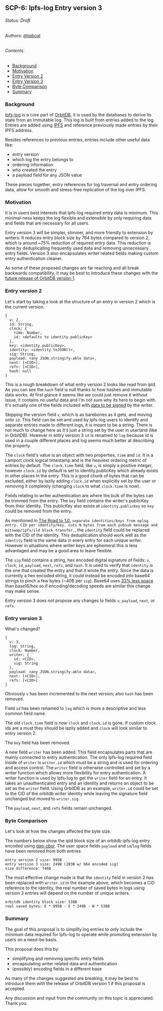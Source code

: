 ## SCP-6: Ipfs-log Entry version 3
###### Status: Draft
###### Authors: [@tabcat](https://github.com/tabcat)
###### Contents:
 - [Background](#background)
 - [Motivation](#motivation)
 - [Entry Version 2](#entry-version-2)
 - [Entry Version 3](#entry-version-3)
 - [Byte Comparison](#byte-comparison)
 - [Summary](#summary)


### Background

[Ipfs-log](https://github.com/orbitdb/ipfs-log) is a core part of [OrbitDB](https://github.com/orbitdb), it is used by the databases to derive its state from an immutable log. This log is built from entries added to the log. Entries are added using [IPFS](https://ipfs.io) and reference previously made entries by their IPFS address.

Besides references to previous entries, entries include other useful data like:
 - entry version
 - which log the entry belongs to
 - ordering information
 - who created the entry
 - a payload field for any JSON value

These pieces together, entry references for log traversal and entry ordering data, allow for smooth and stress-free replication of the log over IPFS.

### Motivation

It is in users best interests that Ipfs-log required entry data is minimum. This minimal-ness keeps the log flexible and extensible by only requiring data and fields that are necessary for all users.

Entry version 3 will be simpler, slimmer, and more friendly to extension by writers. It reduces entry block size by 764 bytes compared to version 2, which is around ~75% reduction of required entry data. This reduction is done by deduplicating frequently used data and removing unnecessary entry fields. Version 3 also encapsulates writer related fields making custom entry authentication cleaner.

As some of these proposed changes are far reaching and all break backwards compatibility, it may be best to introduce these changes with the [future release of OrbitDB version 1](https://github.com/orbitdb/orbit-db/issues/819).

### Entry version 2

Let's start by taking a look at the structure of an entry in version 2 which is the current version.

```
{
  v: 2,
  id: String,
  clock: {
    time: Number,
    id: <defaults to identity.publicKey>
  },
  key: <identity.publicKey>,
  identity: <identity.toJSON()>,
  sig: String,
  payload: <any JSON.stringify-able data>,
  next: [<CID>],
  refs: [<CID>],
  hash: null
}
```

This is a rough breakdown of what entry version 2 looks like read from ipld. As you can see the `hash` field is null thanks to how hashes and immutable data works. At first glance it seems like we could just remove it without issue, it contains no useful data and I'm not sure why its here to begin with. It's actually one of the fields included with [data to be signed](https://github.com/orbitdb/ipfs-log/blob/b8e4b76247d1bd9b5fa8ad751a62d7f0f3f3f560/src/entry.js#L41-L51) by the writer.

Skipping the version field `v`, which is as barebones as it gets, and moving onto `id`. This field can be set and used by Ipfs-log users to identify and separate entries made to different logs, it is meant to be a string. There is not much to change here as it's just a string set by the user in userland (like in OrbitDB). However in entry version 3 `id` is renamed to `log` because id is used in a couple different places and log seems much better at describing the property.

The `clock` field's value is an object with two properties, `time` and `id`. It is a Lamport clock logical timestamp and is the heaviest ordering metric of entries by default. The `clock.time` field, like `v`, is simply a positive integer, however `clock.id` by default is set to identity.publicKey which already exists in other places in the entry. This is a good chunk of bytes that can be excluded, either by lazily adding `clock.id` when explicitly set by the user or removing it completely (changing `clock` to what `clock.time` is now).

Fields relating to writer authentication are where the bulk of the bytes can be trimmed from the entry. The `key` field contains the writer's publicKey from their identity. This publicKey also exists at `identity.publicKey` so `key` could be removed from the entry.

As mentioned in [The Road to 1.0](https://github.com/orbitdb/orbit-db/issues/819), `separate identities/keys from oplog entry. CID per identity/key. cuts N bytes from each pubsub message and bitswap/ipfs/ild block transfer.`, the `identity` field could be replaced with the CID of the identity. This deduplication should work well as the `identity` field is the same data in every entry for each unique writer. However in situations where writer keys are ephemeral this is less advantaged and may be a good area to leave flexible.

The `sig` field contains a string, hex encoded digital signature of fields: `v`, `clock`, `id`, `payload`, `next`, `refs`, and `hash`. It is used to verify that `identity` is the one that created the entry and that it wrote the entry. Since the data is currently a hex encoded string, it could instead be encoded into base64 strings to pinch a few bytes (~40B per `sig`). Base64 uses [33% less space](https://stackoverflow.com/questions/3183841/base64-vs-hex-for-sending-binary-content-over-the-internet-in-xml-doc) than base16/hex so if encoding/decoding speeds are similar this change may make sense.

Entry version 3 does not propose any changes to fields `v`, `payload`, `next`, or `refs`.

### Entry version 3

What's changed?

```
{
  v: 3,
  log: String,
  clock: Number,
  writer: {
    id: <CID>,
    sig: String
  },
  payload: <any JSON.stringify-able data>,
  next: [<CID>],
  refs: [<CID>]
}
```

Obviously `v` has been incremented to the next version; also `hash` has been removed.

Field `id` has been renamed to `log` which is more a descriptive and less common field name.

The old `clock.time` field is now `clock` and `clock.id` is gone. If custom clock ids are a must they should be lazily added and `clock` will look similar to entry version 2.

The `key` field has been removed.

A new field `writer` has been added. This field encapsulates parts that are mainly connected to entry authentication. The only Ipfs-log required field inside of `writer` is `writer.id` which must be a string and is used for ordering and access control.
The `writer` field is otherwise controlled and set by a writer function which allows more flexibility for entry authentication. A writer function is used by Ipfs-log to get the `writer` field for an entry. It takes an unauthenticated entry and an identity and returns an object to be set as the `writer` field.
Using OrbitDB as an example, `writer.id` could be set to the CID of the orbitdb writer identity while leaving the signature field unchanged but moved to `writer.sig`.

The `payload`, `next`, and `refs` fields remain unchanged.

### Byte Comparison

Let's look at how the changes affected the byte size.

The numbers below show the ipld block size of an orbitdb ipfs-log entry encoded using [dag-cbor](https://github.com/ipld/js-ipld-dag-cbor).
The user space fields `payload` and `id`/`log` fields have been removed from both entries.

```
entry version 2 size: 995B
entry version 3 size: 249B (203B w/ b64 encoded sig)
size difference: 746B
```

The most effective change made is that the `identity` field in version 2 has been replaced with `writer.id` in the example above, which becomes a CID reference to the identity, the real number of saved bytes in logs using version 3 entries will depend on the number of unique writers.

```
orbitdb identity block size: 538B
real saved bytes: E * 995B - E * 249B - W * 538B
```

### Summary

The goal of this proposal is to simplify log entries to only include the minimum data required for Ipfs-log to operate while promoting extension by users on a need-be basis.

This proposal does this by:
 - simplifying and removing specific entry fields
 - encapsulating writer related data and authentication
 - (possibly) encoding fields in a different base

As many of the changes suggested are breaking, it may be best to introduce them with the release of OrbitDB version 1 if this proposal is accepted.

Any discussion and input from the community on this topic is appreciated. Thank you.
